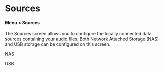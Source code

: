 ﻿# Sources

#### Menu > Sources

The Sources screen allows you to configure the locally connected data sources containing your audio files. Both Network Attached Storage (NAS) and USB storage can be configured on this screen.

NAS



USB

